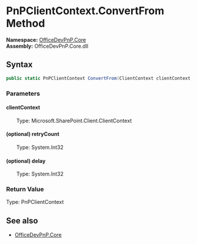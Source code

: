 # PnPClientContext.ConvertFrom Method  
  

**Namespace:** [OfficeDevPnP.Core](OfficeDevPnP.Core.md)  
**Assembly:** OfficeDevPnP.Core.dll  
## Syntax
```C#
public static PnPClientContext ConvertFrom(ClientContext clientContext, Int32 retryCount, Int32 delay)
```
### Parameters
#### clientContext  
&emsp;&emsp;Type: Microsoft.SharePoint.Client.ClientContext  

#### (optional) retryCount  
&emsp;&emsp;Type: System.Int32  

#### (optional) delay  
&emsp;&emsp;Type: System.Int32  

### Return Value
Type: PnPClientContext  

## See also
- [OfficeDevPnP.Core](OfficeDevPnP.Core.md)
